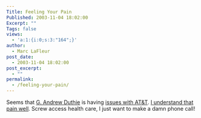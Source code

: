 ```yaml
---
Title: Feeling Your Pain
Published: 2003-11-04 18:02:00
Excerpt: ""
Tags: false
views:
  - 'a:1:{i:0;s:3:"164";}'
author:
  - Marc LaFleur
post_date:
  - 2003-11-04 18:02:00
post_excerpt:
  - ""
permalink:
  - /feeling-your-pain/
---
```

<p>Seems that <a href="http://weblogs.asp.net/gad/">G. Andrew Duthie</a> is having <a href="http://weblogs.asp.net/gad/posts/35737.aspx">issues with AT&amp;T</a>. <a href="http://weblogs.asp.net/mlafleur/posts/28647.aspx">I understand that pain well</a>. Screw access health care, I just want to make a damn phone call!</p>
<p>&nbsp;</p>